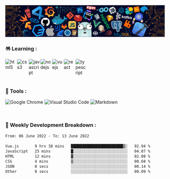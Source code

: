 <img src="./assets/img/header.png" />

### 🪅 Learning :

<p>
  <img alt="html5" align="left" src="https://cdn.jsdelivr.net/gh/devicons/devicon/icons/html5/html5-original.svg" width="37" />
  <img alt="css3" align="left" src="https://cdn.jsdelivr.net/gh/devicons/devicon/icons/css3/css3-original.svg" width="37" />
  <img alt="javascript" align="left" src="https://cdn.jsdelivr.net/gh/devicons/devicon/icons/javascript/javascript-original.svg" width="37" />
  <img alt="nodejs" align="left" src="https://cdn.jsdelivr.net/gh/devicons/devicon/icons/nodejs/nodejs-original.svg" width="37" />
  <img alt="vuejs" align="left" src="https://cdn.jsdelivr.net/gh/devicons/devicon/icons/vuejs/vuejs-original.svg" width="37" />
  <img alt="react" align="left" src="https://cdn.jsdelivr.net/gh/devicons/devicon/icons/react/react-original.svg" width="37" />
  <img alt="typescript" align="left" src="https://cdn.jsdelivr.net/gh/devicons/devicon/icons/typescript/typescript-original.svg" width="37" />        
</p>
  
<br />
<br />
<br />
<br />

### 🔖 Tools :

<p>
  <img alt="Google Chrome" src="https://img.shields.io/badge/Google Chrome-4285F4?&style=flat&logo=Google Chrome&logoColor=white" height="23" />
  <img alt="Visual Studio Code" src="https://img.shields.io/badge/Visual Studio Code-007ACC?&style=flat&logo=Visual Studio Code&logoColor=white" height="23" />
  <img alt="Markdown"  src="https://img.shields.io/badge/Markdown-000000?&style=flat&logo=Markdown&logoColor=white" height="23" />
</p>

<br />

### 🌠 Weekly Development Breakdown :

<!--START_SECTION:waka-->

```text
From: 06 June 2022 - To: 13 June 2022

Vue.js       9 hrs 38 mins   ███████████████████████▒░   92.94 %
JavaScript   25 mins         █░░░░░░░░░░░░░░░░░░░░░░░░   04.07 %
HTML         12 mins         ▓░░░░░░░░░░░░░░░░░░░░░░░░   02.08 %
CSS          4 mins          ▒░░░░░░░░░░░░░░░░░░░░░░░░   00.68 %
JSON         0 secs          ░░░░░░░░░░░░░░░░░░░░░░░░░   00.14 %
Other        0 secs          ░░░░░░░░░░░░░░░░░░░░░░░░░   00.09 %
```

<!--END_SECTION:waka-->

<!-- ### 🎮 Snake Eating My Contribution Graph :

![github contribution grid snake animation](https://raw.githubusercontent.com/Turing-bot/Turing-bot/output/github-contribution-grid-snake-dark.svg#gh-dark-mode-only)
![github contribution grid snake animation](https://raw.githubusercontent.com/Turing-bot/Turing-bot/output/github-contribution-grid-snake.svg#gh-light-mode-only) -->
